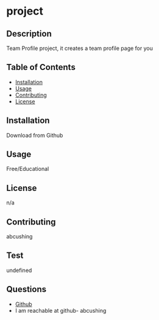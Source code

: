 # project

  
  ## Description
Team Profile project, it creates a team profile page for you
  
  ## Table of Contents
  * [Installation](#installation)
  * [Usage](#usage)
  * [Contributing](#contributing)
  * [License](#license)
  
  ## Installation
  Download from Github
  
  ## Usage
  Free/Educational
  ## License
  n/a
  
  ## Contributing
abcushing
  ## Test
  undefined
  ## Questions
  * [Github](https://github.com/undefined)
  * I am reachable at github- abcushing
